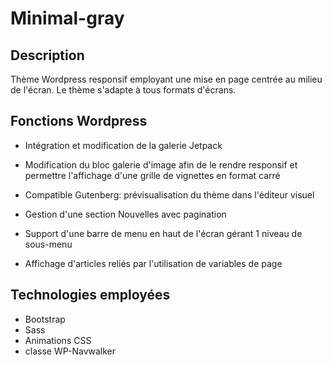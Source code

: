 # Minimal-gray

## Description
Thème Wordpress responsif employant une mise en page centrée au milieu de l'écran. Le thème s'adapte à tous formats d'écrans.


## Fonctions Wordpress
- Intégration et modification de la galerie Jetpack 
- Modification du bloc galerie d'image afin de le rendre responsif et permettre l'affichage d'une grille de vignettes en format carré
- Compatible Gutenberg: prévisualisation du thème dans l'éditeur visuel

- Gestion d'une section Nouvelles avec pagination
- Support d'une barre de menu en haut de l'écran gérant 1 niveau de sous-menu
- Affichage d'articles reliés par l'utilisation de variables de page


## Technologies employées
- Bootstrap
- Sass 
- Animations CSS
- classe WP-Navwalker


